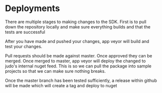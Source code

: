 # Deployments
There are multiple stages to making changes to the SDK. First is to pull down the repository locally and make sure everything builds and that the tests are successful

After you have made and pushed your changes, app veyor will build and test your changes.

Pull requests should be made against master. Once approved they can be merged. Once merged to master, app veyor will deploy the changed to judo's internal nuget feed. This is so we can pull the package into sample projects so that we can make sure nothing breaks.

Once the master branch has been tested sufficiently, a release within github will be made which will create a tag and deploy to nuget


